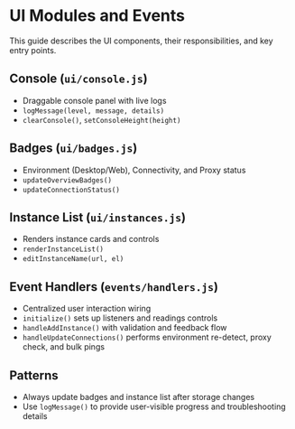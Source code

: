 # UI Modules and Events

This guide describes the UI components, their responsibilities, and key entry points.

## Console (`ui/console.js`)

- Draggable console panel with live logs
- `logMessage(level, message, details)`
- `clearConsole()`, `setConsoleHeight(height)`

## Badges (`ui/badges.js`)

- Environment (Desktop/Web), Connectivity, and Proxy status
- `updateOverviewBadges()`
- `updateConnectionStatus()`

## Instance List (`ui/instances.js`)

- Renders instance cards and controls
- `renderInstanceList()`
- `editInstanceName(url, el)`

## Event Handlers (`events/handlers.js`)

- Centralized user interaction wiring
- `initialize()` sets up listeners and readings controls
- `handleAddInstance()` with validation and feedback flow
- `handleUpdateConnections()` performs environment re-detect, proxy check, and bulk pings

## Patterns

- Always update badges and instance list after storage changes
- Use `logMessage()` to provide user-visible progress and troubleshooting details
